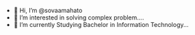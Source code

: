 - 👋 Hi, I’m @sovaamahato
- 👀 I’m interested in solving complex problem....
- 🌱 I’m currently Studying Bachelor in Information Technology...

<!---
sovaamahato/sovaamahato is a ✨ special ✨ repository because its `README.md` (this file) appears on your GitHub profile.
You can click the Preview link to take a look at your changes.
--->
